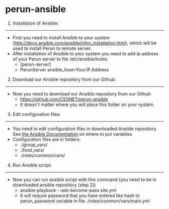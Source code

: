 # perun-ansible

1) Installation of Ansible:
---------------------------
- First you need to install Ansible to your system (http://docs.ansible.com/ansible/intro_installation.html), which will be used to install Perun to remote server.
- After installation of Ansible to your system you need to add ip address of your Perun server to file /etc/ansible/hosts:
    - [perun-server]
    - PerunServer ansible_host=Your.IP.Address

2) Download our Ansible repository from our Github:
---------------------------------------------------
- Now you need to download our Ansible repository from our Github
  - https://github.com/CESNET/perun-ansible
  - It doesn't matter where you will place this folder on your system.

3) Edit configuration files:
----------------------------
- You need to edit configuration files in downloaded Ansible repository. See [the Ansible Documentation](http://docs.ansible.com/ansible/playbooks_variables.html) on where to put variables
- Configuration files are in folders:
  - ./group_vars/
  - ./host_vars/
  - ./roles/common/vars/

4) Run Ansible script:
----------------------
- Now you can run ansible script with this command (you need to be in downloaded ansible repository (step 2))
  - ansible-playbook --ask-become-pass site.yml
  - It will require password that you have entered like hash to perun_password variable in file ./roles/common/vars/main.yml
